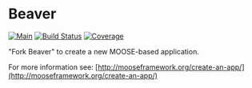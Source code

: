 Beaver
=====
[![Main](https://img.shields.io/badge/docs-main-blue.svg)](https://ajacquey.github.io/beaver/)
[![Build Status](https://github.com/ajacquey/beaver/actions/workflows/CI.yml/badge.svg?branch=main)](https://github.com/ajacquey/beaver/actions/workflows/CI.yml?query=branch%3Amain)
[![Coverage](https://codecov.io/gh/ajacquey/beaver/branch/main/graph/badge.svg)](https://codecov.io/gh/ajacquey/beaver)

"Fork Beaver" to create a new MOOSE-based application.

For more information see: [http://mooseframework.org/create-an-app/](http://mooseframework.org/create-an-app/)
